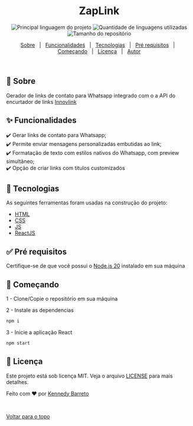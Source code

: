 <div align="center" id="top"> 
</div>

<h1 align="center"> ZapLink
 </h1>

<p align="center">
  <img alt="Principal linguagem do projeto" src="https://img.shields.io/github/languages/top/KennedyBarreto/zaplink?color=af0fff">

  <img alt="Quantidade de linguagens utilizadas" src="https://img.shields.io/github/languages/count/KennedyBarreto/zaplink?color=af0fff">

  <img alt="Tamanho do repositório" src="https://img.shields.io/github/repo-size/KennedyBarreto/zaplink?color=af0fff">

 


</p>



<p align="center">
  <a href="#dart-sobre">Sobre</a> &#xa0; | &#xa0; 
  <a href="#sparkles-funcionalidades">Funcionalidades</a> &#xa0; | &#xa0;
  <a href="#rocket-tecnologias">Tecnologias</a> &#xa0; | &#xa0;
  <a href="#white_check_mark-pré-requisitos">Pré requisitos</a> &#xa0; | &#xa0;
  <a href="#checkered_flag-começando">Começando</a> &#xa0; | &#xa0;
  <a href="#memo-licença">Licença</a> &#xa0; | &#xa0;
  <a href="https://github.com/KennedyBarreto" target="_blank">Autor</a>
</p>

<br>

## :dart: Sobre ##

Gerador de links de contato para Whatsapp integrado com o a API do encurtador de links <a href="innovlink.click"> Innovlink </a>

## :sparkles: Funcionalidades ##

:heavy_check_mark: Gerar links de contato para Whatsapp; <br>
:heavy_check_mark: Permite enviar mensagens personalizadas embutidas ao link; <br>
:heavy_check_mark: Formatação de texto com estilos nativos do Whatsapp, com preview simultâneo;<br>
:heavy_check_mark: Opção de criar links com titulos customizados<br>



## :rocket: Tecnologias ##

As seguintes ferramentas foram usadas na construção do projeto:

- [HTML](https://developer.mozilla.org/pt-BR/docs/Web/HTML)
- [CSS](https://developer.mozilla.org/pt-BR/docs/Web/CSS)
- [JS](https://developer.mozilla.org/pt-BR/docs/Web/JavaScript)
- [ReactJS](https://react.dev/)


## :white_check_mark: Pré requisitos ##

Certifique-se de que você possui o <a href="https://nodejs.org/en">Node.js 20</a> instalado
em sua máquina

## :checkered_flag: Começando ##

1 - Clone/Copie o repositório em sua máquina

2 - Instale as dependencias
```bash
npm i
```
3 - Inicie a aplicação React
```bash
npm start
```

## :memo: Licença ##

Este projeto está sob licença MIT. Veja o arquivo [LICENSE](LICENSE.md) para mais detalhes.


Feito com :heart: por <a href="https://github.com/KennedyBarreto" target="_blank">Kennedy Barreto</a>

&#xa0;

<a href="#top">Voltar para o topo</a>
